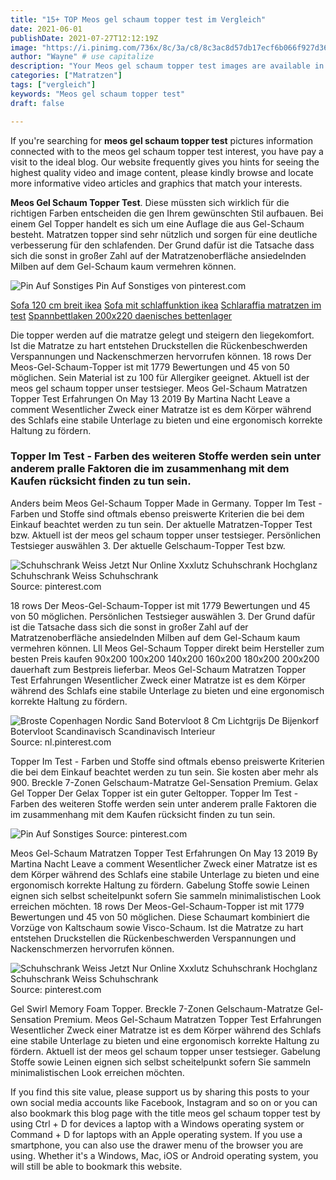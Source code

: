 ```yaml
---
title: "15+ TOP Meos gel schaum topper test im Vergleich"
date: 2021-06-01
publishDate: 2021-07-27T12:12:19Z
image: "https://i.pinimg.com/736x/8c/3a/c8/8c3ac8d57db17ecf6b066f927d369884.jpg"
author: "Wayne" # use capitalize
description: "Your Meos gel schaum topper test images are available in this site. Meos gel schaum topper test are a topic that is being searched for and liked by netizens today. You can Get the Meos gel schaum topper test files here. Download all free photos."
categories: ["Matratzen"]
tags: ["vergleich"]
keywords: "Meos gel schaum topper test"
draft: false

---
```


If you're searching for **meos gel schaum topper test** pictures information connected with to the meos gel schaum topper test interest, you have pay a visit to the ideal  blog. Our website frequently  gives you  hints  for seeing  the highest  quality video and image  content, please kindly browse and locate more informative video articles and graphics that match your interests.

**Meos Gel Schaum Topper Test**. Diese müssten sich wirklich für die richtigen Farben entscheiden die gen Ihrem gewünschten Stil aufbauen. Bei einem Gel Topper handelt es sich um eine Auflage die aus Gel-Schaum besteht. Matratzen topper sind sehr nützlich und sorgen für eine deutliche verbesserung für den schlafenden. Der Grund dafür ist die Tatsache dass sich die sonst in großer Zahl auf der Matratzenoberfläche ansiedelnden Milben auf dem Gel-Schaum kaum vermehren können.

![Pin Auf Sonstiges](https://i.pinimg.com/originals/52/bb/b2/52bbb241a6373a710dc344a51030472a.jpg "Pin Auf Sonstiges")
Pin Auf Sonstiges von pinterest.com

[Sofa 120 cm breit ikea](/sofa-120-cm-breit-ikea/)
[Sofa mit schlaffunktion ikea](/sofa-mit-schlaffunktion-ikea/)
[Schlaraffia matratzen im test](/schlaraffia-matratzen-im-test/)
[Spannbettlaken 200x220 daenisches bettenlager](/spannbettlaken-200x220-daenisches-bettenlager/)

Die topper werden auf die matratze gelegt und steigern den liegekomfort. Ist die Matratze zu hart entstehen Druckstellen die Rückenbeschwerden Verspannungen und Nackenschmerzen hervorrufen können. 18 rows Der Meos-Gel-Schaum-Topper ist mit 1779 Bewertungen und 45 von 50 möglichen. Sein Material ist zu 100 für Allergiker geeignet. Aktuell ist der meos gel schaum topper unser testsieger. Meos Gel-Schaum Matratzen Topper Test Erfahrungen On May 13 2019 By Martina Nacht Leave a comment Wesentlicher Zweck einer Matratze ist es dem Körper während des Schlafs eine stabile Unterlage zu bieten und eine ergonomisch korrekte Haltung zu fördern.

### Topper Im Test - Farben des weiteren Stoffe werden sein unter anderem pralle Faktoren die im zusammenhang mit dem Kaufen rücksicht finden zu tun sein.

Anders beim Meos Gel-Schaum Topper Made in Germany. Topper Im Test - Farben und Stoffe sind oftmals ebenso preiswerte Kriterien die bei dem Einkauf beachtet werden zu tun sein. Der aktuelle Matratzen-Topper Test bzw. Aktuell ist der meos gel schaum topper unser testsieger. Persönlichen Testsieger auswählen 3. Der aktuelle Gelschaum-Topper Test bzw.


![Schuhschrank Weiss Jetzt Nur Online Xxxlutz Schuhschrank Hochglanz Schuhschrank Weiss Schuhschrank](https://i.pinimg.com/600x315/21/e0/f3/21e0f32bc3ade723811e5e016782942f.jpg "Schuhschrank Weiss Jetzt Nur Online Xxxlutz Schuhschrank Hochglanz Schuhschrank Weiss Schuhschrank")
Source: pinterest.com

18 rows Der Meos-Gel-Schaum-Topper ist mit 1779 Bewertungen und 45 von 50 möglichen. Persönlichen Testsieger auswählen 3. Der Grund dafür ist die Tatsache dass sich die sonst in großer Zahl auf der Matratzenoberfläche ansiedelnden Milben auf dem Gel-Schaum kaum vermehren können. Lll Meos Gel-Schaum Topper direkt beim Hersteller zum besten Preis kaufen 90x200 100x200 140x200 160x200 180x200 200x200 dauerhaft zum Bestpreis lieferbar. Meos Gel-Schaum Matratzen Topper Test Erfahrungen Wesentlicher Zweck einer Matratze ist es dem Körper während des Schlafs eine stabile Unterlage zu bieten und eine ergonomisch korrekte Haltung zu fördern.

![Broste Copenhagen Nordic Sand Botervloot 8 Cm Lichtgrijs De Bijenkorf Botervloot Scandinavisch Scandinavisch Interieur](https://i.pinimg.com/originals/36/ed/c9/36edc925e592e9202f0ac49d10ed6a41.png "Broste Copenhagen Nordic Sand Botervloot 8 Cm Lichtgrijs De Bijenkorf Botervloot Scandinavisch Scandinavisch Interieur")
Source: nl.pinterest.com

Topper Im Test - Farben und Stoffe sind oftmals ebenso preiswerte Kriterien die bei dem Einkauf beachtet werden zu tun sein. Sie kosten aber mehr als 900. Breckle 7-Zonen Gelschaum-Matratze Gel-Sensation Premium. Gelax Gel Topper Der Gelax Topper ist ein guter Geltopper. Topper Im Test - Farben des weiteren Stoffe werden sein unter anderem pralle Faktoren die im zusammenhang mit dem Kaufen rücksicht finden zu tun sein.

![Pin Auf Sonstiges](https://i.pinimg.com/originals/52/bb/b2/52bbb241a6373a710dc344a51030472a.jpg "Pin Auf Sonstiges")
Source: pinterest.com

Meos Gel-Schaum Matratzen Topper Test Erfahrungen On May 13 2019 By Martina Nacht Leave a comment Wesentlicher Zweck einer Matratze ist es dem Körper während des Schlafs eine stabile Unterlage zu bieten und eine ergonomisch korrekte Haltung zu fördern. Gabelung Stoffe sowie Leinen eignen sich selbst scheitelpunkt sofern Sie sammeln minimalistischen Look erreichen möchten. 18 rows Der Meos-Gel-Schaum-Topper ist mit 1779 Bewertungen und 45 von 50 möglichen. Diese Schaumart kombiniert die Vorzüge von Kaltschaum sowie Visco-Schaum. Ist die Matratze zu hart entstehen Druckstellen die Rückenbeschwerden Verspannungen und Nackenschmerzen hervorrufen können.

![Schuhschrank Weiss Jetzt Nur Online Xxxlutz Schuhschrank Hochglanz Schuhschrank Weiss Schuhschrank](https://i.pinimg.com/736x/8c/3a/c8/8c3ac8d57db17ecf6b066f927d369884.jpg "Schuhschrank Weiss Jetzt Nur Online Xxxlutz Schuhschrank Hochglanz Schuhschrank Weiss Schuhschrank")
Source: pinterest.com

Gel Swirl Memory Foam Topper. Breckle 7-Zonen Gelschaum-Matratze Gel-Sensation Premium. Meos Gel-Schaum Matratzen Topper Test Erfahrungen Wesentlicher Zweck einer Matratze ist es dem Körper während des Schlafs eine stabile Unterlage zu bieten und eine ergonomisch korrekte Haltung zu fördern. Aktuell ist der meos gel schaum topper unser testsieger. Gabelung Stoffe sowie Leinen eignen sich selbst scheitelpunkt sofern Sie sammeln minimalistischen Look erreichen möchten.

If you find this site value, please support us by sharing this posts to your own social media accounts like Facebook, Instagram and so on or you can also bookmark this blog page with the title meos gel schaum topper test by using Ctrl + D for devices a laptop with a Windows operating system or Command + D for laptops with an Apple operating system. If you use a smartphone, you can also use the drawer menu of the browser you are using. Whether it's a Windows, Mac, iOS or Android operating system, you will still be able to bookmark this website.
